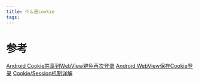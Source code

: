 ```yaml
---
title: 什么是cookie
tags:
---
```



# 参考
[Android Cookie共享到WebView避免再次登录][ref1]
[Android WebView保存Cookie登录][ref2]
[Cookie/Session机制详解][ref3]

[ref1]: http://kinbos.blog.51cto.com/2092114/1347859
[ref2]: https://my.oschina.net/bingshanguxue/blog/412242
[ref3]: http://blog.csdn.net/fangaoxin/article/details/6952954/